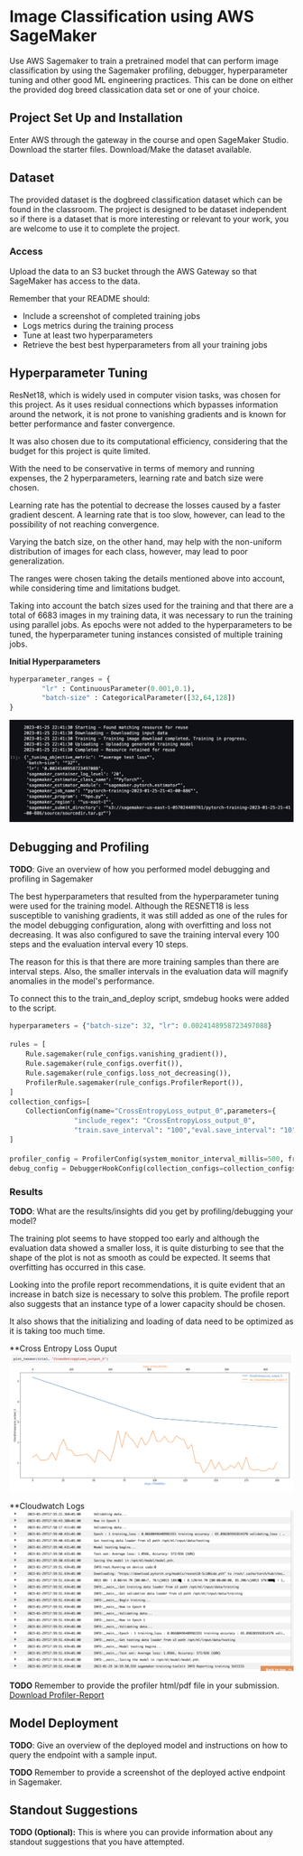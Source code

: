 # Image Classification using AWS SageMaker

Use AWS Sagemaker to train a pretrained model that can perform image classification by using the Sagemaker profiling, debugger, hyperparameter tuning and other good ML engineering practices. This can be done on either the provided dog breed classication data set or one of your choice.

## Project Set Up and Installation
Enter AWS through the gateway in the course and open SageMaker Studio. 
Download the starter files.
Download/Make the dataset available. 

## Dataset
The provided dataset is the dogbreed classification dataset which can be found in the classroom.
The project is designed to be dataset independent so if there is a dataset that is more interesting or relevant to your work, you are welcome to use it to complete the project.

### Access
Upload the data to an S3 bucket through the AWS Gateway so that SageMaker has access to the data. 


Remember that your README should:
- Include a screenshot of completed training jobs
- Logs metrics during the training process
- Tune at least two hyperparameters
- Retrieve the best best hyperparameters from all your training jobs



## Hyperparameter Tuning

ResNet18, which is widely used in computer vision tasks, was chosen for this project. As it uses residual connections which bypasses information around the network, it is not prone to vanishing gradients and is known for better performance and faster convergence.

It was also chosen due to its computational efficiency, considering that the budget for this project is quite limited. 

With the need to be conservative in terms of memory and running expenses, the 2 hyperparameters, learning rate and batch size were chosen.

Learning rate has the potential to decrease the losses caused by a faster gradient descent. A learning rate that is too slow, however, can lead to the possibility of not reaching convergence.

Varying the batch size, on the other hand, may help with the non-uniform distribution of images for each class, however, may lead to poor generalization.

The ranges were chosen taking the details mentioned above into account, while considering time and limitations budget. 

Taking into account the batch sizes used for the training and that there are a total of 6683 images in my training data, it was necessary to run the training using parallel jobs. As epochs were not added to the hyperparameters to be tuned, the hyperparameter tuning instances consisted of multiple training jobs. 


**Initial Hyperparameters**

```python
hyperparameter_ranges = {
        "lr" : ContinuousParameter(0.001,0.1),
        "batch-size" : CategoricalParameter([32,64,128])
}
```

![Results From Initial Hyperparameters](thebestParameters.png)



## Debugging and Profiling
**TODO**: Give an overview of how you performed model debugging and profiling in Sagemaker

The best hyperparameters that resulted from the hyperparameter tuning were used for the training model. Although the RESNET18 is less susceptible to vanishing gradients, it was still added as one of the rules for the model debugging configuration, along with overfitting and loss not decreasing. It was also configured to save the training interval every 100 steps and the evaluation interval every 10 steps. 

The reason for this is that there are more training samples than there are interval steps. Also, the smaller intervals in the evaluation data will magnify anomalies in the model's performance. 

To connect this to the train_and_deploy script, smdebug hooks were added to the script.

```python
hyperparameters = {"batch-size": 32, "lr": 0.0024148958723497088}

rules = [
    Rule.sagemaker(rule_configs.vanishing_gradient()),
    Rule.sagemaker(rule_configs.overfit()),
    Rule.sagemaker(rule_configs.loss_not_decreasing()),
    ProfilerRule.sagemaker(rule_configs.ProfilerReport()),
]
collection_configs=[
    CollectionConfig(name="CrossEntropyLoss_output_0",parameters={
                "include_regex": "CrossEntropyLoss_output_0", 
                "train.save_interval": "100","eval.save_interval": "10"})
]

profiler_config = ProfilerConfig(system_monitor_interval_millis=500, framework_profile_params=FrameworkProfile(num_steps=10))
debug_config = DebuggerHookConfig(collection_configs=collection_configs)
```

### Results
**TODO**: What are the results/insights did you get by profiling/debugging your model?

The training plot seems to have stopped too early and although the evaluation data showed a smaller loss, it is quite disturbing to see that the shape of the plot is not as smooth as could be expected. It seems that overfitting has occurred in this case. 

Looking into the profile report recommendations, it is quite evident that an increase in batch size is necessary to solve this problem. The profile report also suggests that an instance type of a lower capacity should be chosen. 

It also shows that the initializing and loading of data need to be optimized as it is taking too much time. 

**Cross Entropy Loss Ouput
![Initial Cross Entropy Loss Output for Training and Testing](lossplot.png)

**Cloudwatch Logs
![Cloudwatch Logs](trainingcloudwatch.png)

**TODO** Remember to provide the profiler html/pdf file in your submission.
[Download Profiler-Report](https://d-5rhpy8nvi8bi.studio.us-east-1.sagemaker.aws/jupyter/default/files/CD0387-deep-learning-topics-within-computer-vision-nlp-project-starter/profiler-report.html?_xsrf=2%7Cc09a21ca%7Cf26e920073093e8351239024c7c11d63%7C1673450631)


## Model Deployment
**TODO**: Give an overview of the deployed model and instructions on how to query the endpoint with a sample input.

**TODO** Remember to provide a screenshot of the deployed active endpoint in Sagemaker.

## Standout Suggestions
**TODO (Optional):** This is where you can provide information about any standout suggestions that you have attempted.
